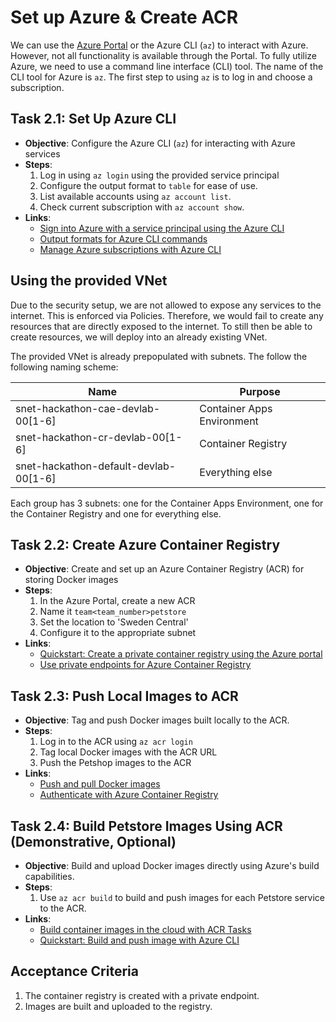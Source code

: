 # Set up Azure & Create ACR

We can use the [Azure Portal](https://portal.azure.com) or the Azure CLI (`az`) to interact with Azure.
However, not all functionality is available through the Portal.
To fully utilize Azure, we need to use a command line interface (CLI) tool.
The name of the CLI tool for Azure is `az`.
The first step to using `az` is to log in and choose a subscription.

## Task 2.1: Set Up Azure CLI

- **Objective**: Configure the Azure CLI (`az`) for interacting with Azure services
- **Steps**:
    1. Log in using `az login` using the provided service principal
    2. Configure the output format to `table` for ease of use.
    3. List available accounts using `az account list`.
    4. Check current subscription with `az account show`.
- **Links**:
    - [Sign into Azure with a service principal using the Azure CLI](https://learn.microsoft.com/en-us/cli/azure/authenticate-azure-cli-service-principal)
    - [Output formats for Azure CLI commands](https://learn.microsoft.com/en-us/cli/azure/format-output-azure-cli?tabs=bash)
    - [Manage Azure subscriptions with Azure CLI](https://learn.microsoft.com/en-us/cli/azure/manage-azure-subscriptions-azure-cli?tabs=bash)

## Using the provided VNet
Due to the security setup, we are not allowed to expose any services to the internet.
This is enforced via Policies.
Therefore, we would fail to create any resources that are directly exposed to the internet.
To still then be able to create resources, we will deploy into an already existing VNet.

The provided VNet is already prepopulated with subnets.
The follow the following naming scheme:

| Name                                  | Purpose                    |
|---------------------------------------|----------------------------|
| snet-hackathon-cae-devlab-00[1-6]     | Container Apps Environment |
| snet-hackathon-cr-devlab-00[1-6]      | Container Registry         |
| snet-hackathon-default-devlab-00[1-6] | Everything else            |

Each group has 3 subnets: one for the Container Apps Environment, one for the Container Registry and
one for everything else.

## Task 2.2: Create Azure Container Registry

- **Objective**: Create and set up an Azure Container Registry (ACR) for storing Docker images
- **Steps**:
    1. In the Azure Portal, create a new ACR
    2. Name it `team<team_number>petstore`
    3. Set the location to 'Sweden Central'
    4. Configure it to the appropriate subnet
- **Links**:
    - [Quickstart: Create a private container registry using the Azure portal](https://learn.microsoft.com/en-us/azure/container-registry/container-registry-get-started-portal)
    - [Use private endpoints for Azure Container Registry](https://learn.microsoft.com/en-us/azure/container-registry/container-registry-private-link)

## Task 2.3: Push Local Images to ACR

- **Objective**: Tag and push Docker images built locally to the ACR.
- **Steps**:
    1. Log in to the ACR using `az acr login`
    2. Tag local Docker images with the ACR URL
    3. Push the Petshop images to the ACR
- **Links**:
    - [Push and pull Docker images](https://learn.microsoft.com/en-us/azure/container-registry/container-registry-get-started-docker-cli)
    - [Authenticate with Azure Container Registry](https://learn.microsoft.com/en-us/azure/container-registry/container-registry-authentication)

## Task 2.4: Build Petstore Images Using ACR (Demonstrative, Optional)

- **Objective**: Build and upload Docker images directly using Azure's build capabilities.
- **Steps**:
    1. Use `az acr build` to build and push images for each Petstore service to the ACR.
- **Links**:
    - [Build container images in the cloud with ACR Tasks](https://learn.microsoft.com/en-us/azure/container-registry/container-registry-tasks-overview)
    - [Quickstart: Build and push image with Azure CLI](https://learn.microsoft.com/en-us/azure/container-registry/container-registry-tutorial-quick-task)

## Acceptance Criteria

1. The container registry is created with a private endpoint.
2. Images are built and uploaded to the registry.
